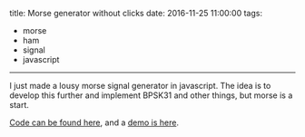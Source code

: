 title: Morse generator without clicks
date: 2016-11-25 11:00:00
tags:
- morse
- ham
- signal
- javascript
---

I just made a lousy morse signal generator in javascript. The idea is to develop this further and implement BPSK31 and other things, but morse is a start.

[Code can be found here](https://git.xil.se/kbeckmann/ham.js), and a [demo is here](/ham.js/).
